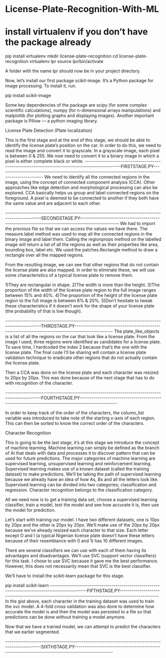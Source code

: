 # License-Plate-Recognition-With-ML
# install virtualenv if you don’t have the package already
pip install virtualenv
mkdir license-plate-recognition
cd license-plate-recognition
virtualenv lpr
source lpr/bin/activate

A folder with the name lpr should now be in your project directory.

Now, let’s install our first package scikit-image. It’s a Python package for image processing. To install it, run.

pip install scikit-image

Some key dependencies of the package are scipy (for some complex scientific calculations), numpy (for n-dimensional arrays manipulations) and matplotlib (for plotting graphs and displaying images). Another important package is Pillow — a python imaging library.

License Plate Detection (Plate localization)

This is the first stage and at the end of this stage, we should be able to identify the license plate’s position on the car. In order to do this, we need to read the image and convert it to grayscale. In a grayscale image, each pixel is between 0 & 255. We now need to convert it to a binary image in which a pixel is either complete black or white.
------------------------------------------------------------------------------------------------FIRSTSTAGE.PY----------------------------------------------------------------------------------------------------
We need to identify all the connected regions in the image, using the concept of connected component analysis (CCA). Other approaches like edge detection and morphological processing can also be explored. CCA basically helps us group and label connected regions on the foreground. A pixel is deemed to be connected to another if they both have the same value and are adjacent to each other.

------------------------------------------------------------------------------------------------SECONDSTAGE.PY-------------------------------------------------------------------------------------------------
We had to import the previous file so that we can access the values we have there. The measure.label method was used to map all the connected regions in the binary image and label them. Calling the regionprops method on the labelled image will return a list of all the regions as well as their properties like area, bounding box, label etc. We used the patches.Rectangle method to draw a rectangle over all the mapped regions.

From the resulting image, we can see that other regions that do not contain the license plate are also mapped. In order to eliminate these, we will use some characteristics of a typical license plate to remove them.

1)They are rectangular in shape.
2)The width is more than the height.
3)The proportion of the width of the license plate region to the full image ranges between 15% and 40%.
4)The proportion of the height of the license plate region to the full image is between 8% & 20%.
5)Don’t hesitate to tweak these characteristics 
if it doesn’t work for the shape of your license plate (the probability of that is low though).

------------------------------------------------------------------------------------------------THIRDSTAGE.PY-------------------------------------------------------------------------------------------------
The plate_like_objects is a list of all the regions on the car that look like a license plate. From the image I used, three regions were identified as candidates for a license plate. To save time, I hardcoded the index 2 because that’s the one with the license plate. The final code I’ll be sharing will contain a license plate validation technique to eradicate other regions that do not actually contain the license plate.

Then a CCA was done on the license plate and each character was resized to 20px by 20px. This was done because of the next stage that has to do with recognition of the character.

------------------------------------------------------------------------------------------------FOURTHSTAGE.PY-------------------------------------------------------------------------------------------------

In order to keep track of the order of the characters, the column_list variable was introduced to take note of the starting x-axis of each region. This can then be sorted to know the correct order of the characters.

Character Recognition

This is going to be the last stage, it’s at this stage we introduce the concept of machine learning. Machine learning can simply be defined as the branch of AI that deals with data and processes it to discover pattern that can be used for future predictions. The major categories of machine learning are supervised learning, unsupervised learning and reinforcement learning. Supervised learning makes use of a known dataset (called the training dataset) to make predictions. We’ll be taking the path of supervised learning because we already have an idea of how As, Bs and all the letters look like. Supervised learning can be divided into two categories; classification and regression. Character recognition belongs to the classification category.

All we need now is to get a training data set, choose a supervised learning classifier, train a model, test the model and see how accurate it is, then use the model for prediction.

Let’s start with training our model. I have two different datasets, one is 10px by 20px and the other is 20px by 20px. We’ll make use of the 20px by 20px because we’ve already resized each character to that size. Each letter except O and I (a typical Nigerian license plate doesn’t have these letters because of their resemblance with 0 and 1) has 10 different images.

There are several classifiers we can use with each of them having its advantages and disadvantages. We’ll use SVC (support vector classifiers) for this task. I chose to use SVC because it gave me the best performance. However, this does not necessarily mean that SVC is the best classifier.

We’ll have to install the scikit-learn package for this stage.

pip install scikit-learn
------------------------------------------------------------------------------------------------FIFTHSTAGE.PY-------------------------------------------------------------------------------------------------
In the gist above, each character in the training dataset was used to train the svc model. A 4-fold cross validation was also done to determine how accurate the model is and then the model was persisted to a file so that predictions can be done without training a model anymore.

Now that we have a trained model, we can attempt to predict the characters that we earlier segmented.

------------------------------------------------------------------------------------------------SIXTHSTAGE.PY-------------------------------------------------------------------------------------------------





